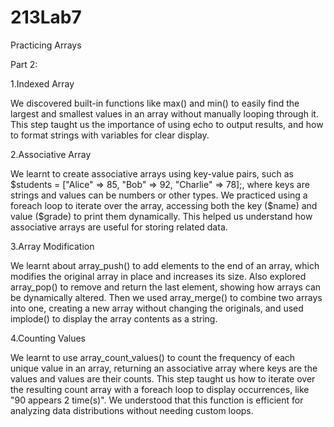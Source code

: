 # 213Lab7
Practicing Arrays




Part 2:

1.Indexed Array

We discovered built-in functions like max() and min() to easily find the largest and smallest values in an array without manually looping through it.
This step taught us the importance of using echo to output results, and how to format strings with variables for clear display.

2.Associative Array

We learnt to create associative arrays using key-value pairs, such as $students = ["Alice" => 85, "Bob" => 92, "Charlie" => 78];, where keys are strings and values can be numbers or other types.
We practiced using a foreach loop to iterate over the array, accessing both the key ($name) and value ($grade) to print them dynamically. This helped us understand how associative arrays are useful for storing related data.

3.Array Modification

We learnt about array_push() to add elements to the end of an array, which modifies the original array in place and increases its size.
Also explored array_pop() to remove and return the last element, showing how arrays can be dynamically altered.
Then we used array_merge() to combine two arrays into one, creating a new array without changing the originals, and used implode() to display the array contents as a string.

4.Counting Values

We learnt to use array_count_values() to count the frequency of each unique value in an array, returning an associative array where keys are the values and values are their counts.
This step taught us how to iterate over the resulting count array with a foreach loop to display occurrences, like "90 appears 2 time(s)".
We understood that this function is efficient for analyzing data distributions without needing custom loops.
